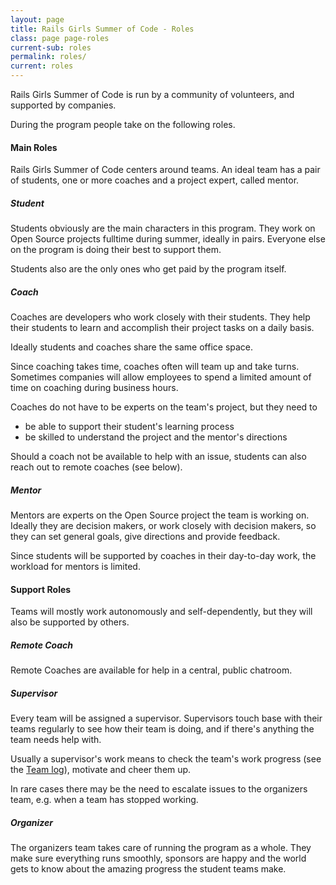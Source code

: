 ```yaml
---
layout: page
title: Rails Girls Summer of Code - Roles
class: page page-roles
current-sub: roles
permalink: roles/
current: roles
---
```


Rails Girls Summer of Code is run by a community of volunteers, and supported
by companies.

During the program people take on the following roles.


#### Main Roles

Rails Girls Summer of Code centers around teams. An ideal team has a pair of
students, one or more coaches and a project expert, called mentor.

##### Student

Students obviously are the main characters in this program. They work on Open
Source projects fulltime during summer, ideally in pairs. Everyone else on the
program is doing their best to support them.

Students also are the only ones who get paid by the program itself.

##### Coach

Coaches are developers who work closely with their students. They help their
students to learn and accomplish their project tasks on a daily basis.

Ideally students and coaches share the same office space.

Since coaching takes time, coaches often will team up and take turns. Sometimes
companies will allow employees to spend a limited amount of time on coaching
during business hours.

Coaches do not have to be experts on the team's project, but they need to

* be able to support their student's learning process
* be skilled to understand the project and the mentor's directions

Should a coach not be available to help with an issue, students can also reach
out to remote coaches (see below).

##### Mentor

Mentors are experts on the Open Source project the team is working on. Ideally
they are decision makers, or work closely with decision makers, so they can set
general goals, give directions and provide feedback.

Since students will be supported by coaches in their day-to-day work, the
workload for mentors is limited.


#### Support Roles

Teams will mostly work autonomously and self-dependently, but they will also
be supported by others.


##### Remote Coach

Remote Coaches are available for help in a central, public chatroom.


##### Supervisor

Every team will be assigned a supervisor. Supervisors touch base with their
teams regularly to see how their team is doing, and if there's anything the
team needs help with.

Usually a supervisor's work means to check the team's work progress (see
the [Team log](/team-log)), motivate and cheer them up.

In rare cases there may be the need to escalate issues to the organizers
team, e.g. when a team has stopped working.


##### Organizer

The organizers team takes care of running the program as a whole. They
make sure everything runs smoothly, sponsors are happy and the world gets
to know about the amazing progress the student teams make.

